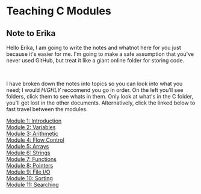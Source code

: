 # Teaching C Modules

## Note to Erika
Hello Erika, I am going to write the notes and whatnot here for you just because it's easier for me. I'm going to make a safe assumption that you've never used GitHub, but treat it like a giant online folder for storing code.

<br>

I have broken down the notes into topics so you can look into what you need; I would <em>HIGHLY</em> reccomend you go in order. On the left you'll see folders, click them to see whats in them. Only look at what's in the C folder, you'll get lost in the other documents. Alternatively, click the linked below to fast travel between the modules.

<a href="https://github.com/aolwyn/Leetcode/tree/main/C/Module%201%20-%20Introduction">Module 1: Introduction</a><br>
<a href="https://github.com/aolwyn/Leetcode/tree/main/C/Module%202%20-%20Variables">Module 2: Variables</a><br>
<a href="https://github.com/aolwyn/Leetcode/tree/main/C/Module%203%20-%20Arithmetic">Module 3: Arithmetic</a><br>
<a href="https://github.com/aolwyn/Leetcode/tree/main/C/Module%204%20-%20Flow%20Control">Module 4: Flow Control</a><br>
<a href="https://github.com/aolwyn/Leetcode/tree/main/C/Module%205%20-%20Arrays">Module 5: Arrays</a><br>
<a href="https://github.com/aolwyn/Leetcode/tree/main/C/Module%206%20-%20Strings">Module 6: Strings</a><br>
<a href="https://github.com/aolwyn/Leetcode/tree/main/C/Module%207%20-%20Functions">Module 7: Functions</a><br>
<a href="https://github.com/aolwyn/Leetcode/tree/main/C/Module%208%20-%20Pointers">Module 8: Pointers</a><br>
<a href="https://github.com/aolwyn/Leetcode/tree/main/C/Module%209%20-%20File%20IO">Module 9: File I/O</a><br>
<a href="https://github.com/aolwyn/Leetcode/tree/main/C/Module%20X%20-%20Sorting">Module 10: Sorting</a><br>
<a href="https://github.com/aolwyn/Leetcode/tree/main/C/Module%20XI-%20Searching">Module 11: Searching</a><br>
